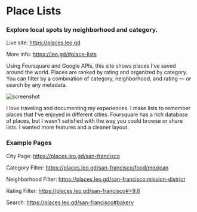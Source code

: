 # Place Lists
### Explore local spots by neighborhood and category.

Live site: https://places.leo.gd

More info: https://leo.gd/#place-lists

Using Foursquare and Google APIs, this site shows places I've saved around the world. Places are ranked by rating and organized by category. You can filter by a combination of category, neighborhood, and rating — or search by any metadata.

![screenshot](https://github.com/leomancini31/place-lists/blob/master/readme/screenshot-compressed.jpg)

I love traveling and documenting my experiences. I make lists to remember places that I've enjoyed in different cities. Foursquare has a rich database of places, but I wasn't satisfied with the way you could browse or share lists. I wanted more features and a cleaner layout.

### Example Pages

City Page: https://places.leo.gd/san-francisco

Category Filter: https://places.leo.gd/san-francisco/food/mexican

Neighborhood Filter: https://places.leo.gd/san-francisco:mission-district

Rating Filter: https://places.leo.gd/san-francisco#>9.6

Search: https://places.leo.gd/san-francisco#bakery
